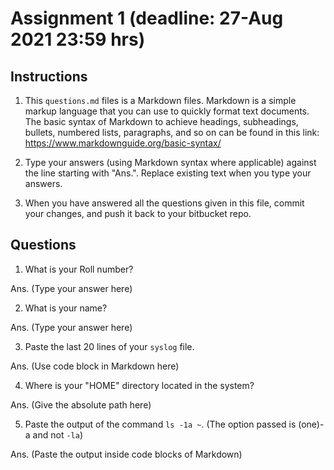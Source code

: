 # Assignment 1 (deadline: 27-Aug 2021 23:59 hrs)

## Instructions

  1. This `questions.md` files is a Markdown files.
     Markdown is a simple markup
     language that you can use to quickly format text documents.
     The basic syntax of Markdown to achieve headings, subheadings,
     bullets, numbered lists, paragraphs, and so on can be found in
     this link: https://www.markdownguide.org/basic-syntax/

  2. Type your answers (using Markdown syntax where applicable)
     against the line starting with "Ans.". Replace existing text
     when you type your answers.

  3. When you have answered all the questions given in this file,
     commit your changes, and push it back to your bitbucket repo.
     

## Questions

1. What is your Roll number?

Ans. (Type your answer here)

2. What is your name?

Ans. (Type your answer here)

3. Paste the last 20 lines of your `syslog` file.

Ans. (Use code block in Markdown here)

4. Where is your "HOME" directory located in the system?

Ans. (Give the absolute path here)

5. Paste the output of the command `ls -1a ~`.
   (The option passed is (one)-a and not `-la`)

Ans. (Paste the output inside code blocks of Markdown)

